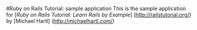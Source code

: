 
#Ruby on Rails Tutorial: sample application This is the sample application for [*Ruby on Rails Tutorial: Learn Rails by Example*] (http://railstutorial.org/) by [Michael Hartl] (http://michaelhartl.com/)
